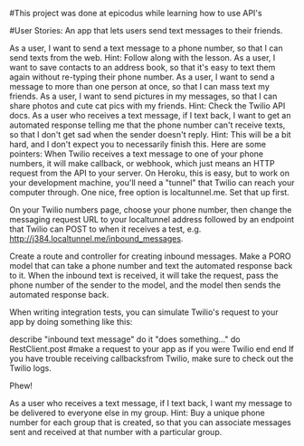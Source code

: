 
#This project was done at epicodus while learning how to use API's

#User Stories:
An app that lets users send text messages to their friends.

As a user, I want to send a text message to a phone number, so that I can send texts from the web. Hint: Follow along with the lesson.
As a user, I want to save contacts to an address book, so that it's easy to text them again without re-typing their phone number.
As a user, I want to send a message to more than one person at once, so that I can mass text my friends.
As a user, I want to send pictures in my messages, so that I can share photos and cute cat pics with my friends. Hint: Check the Twilio API docs.
As a user who receives a text message, if I text back, I want to get an automated response telling me that the phone number can't receive texts, so that I don't get sad when the sender doesn't reply. Hint: This will be a bit hard, and I don't expect you to necessarily finish this. Here are some pointers:
When Twilio receives a text message to one of your phone numbers, it will make callback, or webhook, which just means an HTTP request from the API to your server. On Heroku, this is easy, but to work on your development machine, you'll need a "tunnel" that Twilio can reach your computer through. One nice, free option is localtunnel.me. Set that up first.

On your Twilio numbers page, choose your phone number, then change the messaging request URL to your localtunnel address followed by an endpoint that Twilio can POST to when it receives a test, e.g. http://j384.localtunnel.me/inbound_messages.

Create a route and controller for creating inbound messages. Make a PORO model that can take a phone number and text the automated response back to it. When the inbound text is received, it will take the request, pass the phone number of the sender to the model, and the model then sends the automated response back.

When writing integration tests, you can simulate Twilio's request to your app by doing something like this:

describe "inbound text message" do
  it "does something..." do
    RestClient.post #make a request to your app as if you were Twilio
  end
end
If you have trouble receiving callbacksfrom Twilio, make sure to check out the Twilio logs.

Phew!

As a user who receives a text message, if I text back, I want my message to be delivered to everyone else in my group. Hint: Buy a unique phone number for each group that is created, so that you can associate messages sent and received at that number with a particular group.
